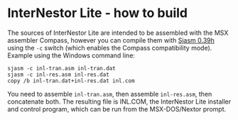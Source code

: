 # InterNestor Lite - how to build

The sources of InterNestor Lite are intended to be assembled with the MSX assembler Compass, however you can compile them with <a href="https://github.com/Konamiman/Sjasm/releases/tag/v0.39h">Sjasm 0.39h</a>
using the `-c` switch (which enables the Compass compatibility mode). Example using the Windows command line:

```
sjasm -c inl-tran.asm inl-tran.dat
sjasm -c inl-res.asm inl-res.dat
copy /b inl-tran.dat+inl-res.dat inl.com
```

You need to assemble `inl-tran.asm`, then assemble `inl-res.asm`, then concatenate both. The resulting file is INL.COM, the InterNestor Lite installer and control program, which can be run from the MSX-DOS/Nextor prompt.
